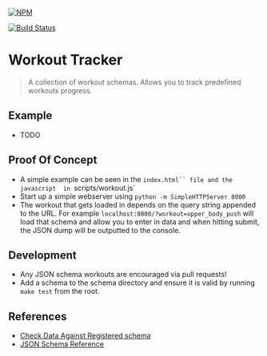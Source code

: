 [![NPM](https://nodei.co/npm/workout-tracker.png?downloads=true&downloadRank=true&stars=true)](https://nodei.co/npm/workout-tracker/)

[![Build Status](https://travis-ci.org/khaliqgant/workout-tracker.svg?branch=master)](https://travis-ci.org/khaliqgant/workout-tracker)

# Workout Tracker
> A collection of workout schemas. Allows you to track predefined workouts progress.

## Example
* TODO

## Proof Of Concept
* A simple example can be seen in the `index.html`` file and the javascript 
in `scripts/workout.js`
* Start up a simple webserver using `python -m SimpleHTTPServer 8000`
* The workout that gets loaded in depends on the query string appended to the URL.
For example `localhost:8000/?workout=upper_body_push` will load that schema
and allow you to enter in data and when hitting submit, the JSON dump will be
outputted to the console.

## Development
* Any JSON schema workouts are encouraged via pull requests!
* Add a schema to the schema directory and ensure it is valid by running `make test`
from the root.

## References
* [Check Data Against Registered schema](http://jsonschemalint.com/draft4/#)
* [JSON Schema Reference](http://spacetelescope.github.io/understanding-json-schema)
